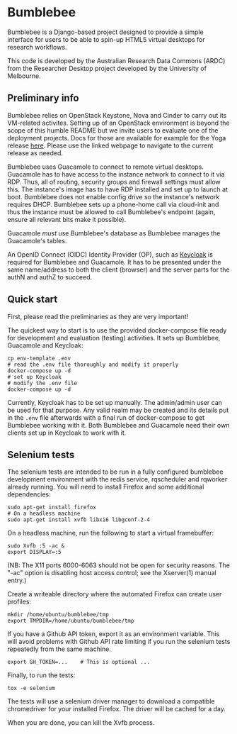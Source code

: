 # Bumblebee

Bumblebee is a Django-based project designed to provide a simple interface for
users to be able to spin-up HTML5 virtual desktops for research workflows.

This code is developed by the Australian Research Data Commons (ARDC) from
the Researcher Desktop project developed by the University of Melbourne.

## Preliminary info

Bumblebee relies on OpenStack Keystone, Nova and Cinder to carry out its
VM-related activites. Setting up of an OpenStack environment is beyond the
scope of this humble README but we invite users to evaluate one of the
deployment projects. Docs for those are available for example for the Yoga
release [here](https://docs.openstack.org/yoga/deploy/). Please use the linked
webpage to navigate to the current release as needed.

Bumblebee uses Guacamole to connect to remote virtual desktops. Guacamole has to
have access to the instance network to connect to it via RDP. Thus, all of
routing, security groups and firewall settings must allow this. The instance's
image has to have RDP installed and set up to launch at boot. Bumblebee does not
enable config drive so the instance's network requires DHCP. Bumblebee sets up
a phone-home call via cloud-init and thus the instance must be allowed to call
Bumblebee's endpoint (again, ensure all relevant bits make it possible).

Guacamole *must* use Bumblebee's database as Bumblebee manages the Guacamole's
tables.

An OpenID Connect (OIDC) Identity Provider (OP), such as
[Keycloak](https://www.keycloak.org/)
is required for Bumblebee and Guacamole. It has to be presented under the same
name/address to both the client (browser) and the server parts for the authN
and authZ to succeed.

## Quick start

First, please read the preliminaries as they are very important!

The quickest way to start is to use the provided docker-compose file ready for
development and evaluation (testing) activities. It sets up Bumblebee,
Guacamole and Keycloak:

```shell
cp env-template .env
# read the .env file thoroughly and modify it properly
docker-compose up -d
# set up Keycloak
# modify the .env file
docker-compose up -d
```

Currently, Keycloak has to be set up manually. The admin/admin user can be
used for that purpose. Any valid realm may be created and its details put
in the ``.env`` file afterwards with a final run of docker-compose to get
Bumblebee working with it. Both Bumblebee and Guacamole need their own
clients set up in Keycloak to work with it.

## Selenium tests

The selenium tests are intended to be run in a fully configured bumblebee
development environment with the redis service, rqscheduler and rqworker
already running.  You will need to install Firefox and some additional
dependencies:

```
sudo apt-get install firefox
# On a headless machine
sudo apt-get install xvfb libxi6 libgconf-2-4
```

On a headless machine, run the following to start a virtual framebuffer:

```
sudo Xvfb :5 -ac &
export DISPLAY=:5
```

(NB: The X11 ports 6000-6063 should not be open for security reasons.  The
"-ac" option is disabling host access control; see the Xserver(1) manual
entry.)

Create a writeable directory where the automated Firefox can create
user profiles:


```
mkdir /home/ubuntu/bumblebee/tmp
export TMPDIR=/home/ubuntu/bumblebee/tmp
```

If you have a Github API token, export it as an environment variable.
This will avoid problems with Github API rate limiting if you run the
selenium tests repeatedly from the same machine.


```
export GH_TOKEN=...    # This is optional ...
```

Finally, to run the tests:

```
tox -e selenium
```

The tests will use a selenium driver manager to download a compatible
chromedriver for your installed Firefox.  The driver will be cached
for a day.

When you are done, you can kill the Xvfb process.
